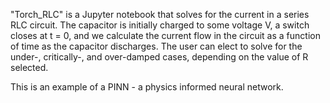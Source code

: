 "Torch_RLC" is a Jupyter notebook that solves for the current in a series RLC circuit.  The capacitor is initially charged to some voltage V, a switch closes at t = 0, and we calculate the current flow in the circuit as a function of time as the capacitor discharges.  The user can elect to solve for the under-, critically-, and over-damped cases, depending on the value of R selected. 

This is an example of a PINN - a physics informed neural network.  
